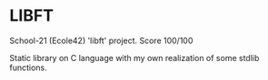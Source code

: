 # LIBFT

School-21 (Ecole42) 'libft' project. Score 100/100

Static library on C language with my own realization of some stdlib functions.
